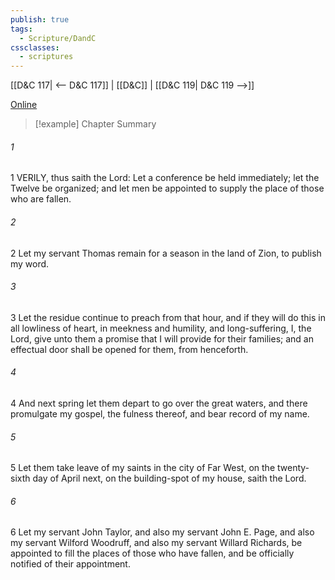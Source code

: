 ```yaml
---
publish: true
tags:
  - Scripture/DandC
cssclasses:
  - scriptures
---
```

[[D&C 117| <-- D&C 117]] | [[D&C]] | [[D&C 119| D&C 119 -->]]

[Online](https://churchofjesuschrist.org/study/scriptures/dc-testament/dc/118?lang=eng)

>[!example] Chapter Summary
>
###### 1
1 VERILY, thus saith the Lord: Let a conference be held immediately; let the Twelve be organized; and let men be appointed to supply the place of those who are fallen.
###### 2
2 Let my servant Thomas remain for a season in the land of Zion, to publish my word.
###### 3
3 Let the residue continue to preach from that hour, and if they will do this in all lowliness of heart, in meekness and humility, and long-suffering, I, the Lord, give unto them a promise that I will provide for their families; and an effectual door shall be opened for them, from henceforth.
###### 4
4 And next spring let them depart to go over the great waters, and there promulgate my gospel, the fulness thereof, and bear record of my name.
###### 5
5 Let them take leave of my saints in the city of Far West, on the twenty-sixth day of April next, on the building-spot of my house, saith the Lord.
###### 6
6 Let my servant John Taylor, and also my servant John E. Page, and also my servant Wilford Woodruff, and also my servant Willard Richards, be appointed to fill the places of those who have fallen, and be officially notified of their appointment.




